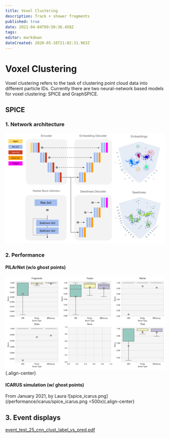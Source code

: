 ```yaml
---
title: Voxel Clustering
description: Track + shower fragments
published: true
date: 2021-04-04T09:50:36.458Z
tags: 
editor: markdown
dateCreated: 2020-05-18T21:02:31.963Z
---
```



# Voxel Clustering

Voxel clustering refers to the task of clustering point cloud data into different particle IDs. 
Currently there are two neural-network based models for voxel clustering: SPICE and GraphSPICE. 

## SPICE

### 1. Network architecture
![spice_architecture.png](/architectures/spice_architecture.png)

### 2. Performance
#### PILArNet (w/o ghost points)
![f32d6_boxplot.png](/performance/f32d6_boxplot.png){.align-center}

#### ICARUS simulation (w/ ghost points)
From January 2021, by Laura
![spice_icarus.png](/performance/icarus/spice_icarus.png =500x){.align-center}

## 3. Event displays

[event_test_25_cnn_clust_label_vs_pred.pdf](/event_displays/event_test_25_cnn_clust_label_vs_pred.pdf)